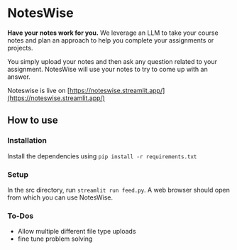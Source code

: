 # NotesWise
**Have your notes work for you.** We leverage an LLM to take your course notes and plan an approach to help you complete your assignments or projects.

You simply upload your notes and then ask any question related to your assignment. NotesWise will use your notes to try to come up with an answer.

Noteswise is live on [https://noteswise.streamlit.app/](https://noteswise.streamlit.app/)

## How to use

### Installation
Install the dependencies using `pip install -r requirements.txt` 

### Setup
In the src directory, run `streamlit run feed.py`. A web browser should open from which you can use NotesWise.


### To-Dos
- Allow multiple different file type uploads
- fine tune problem solving
